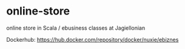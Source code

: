 # online-store
online store in Scala / ebusiness classes at Jagiellonian

Dockerhub: https://hub.docker.com/repository/docker/nuxie/ebiznes
